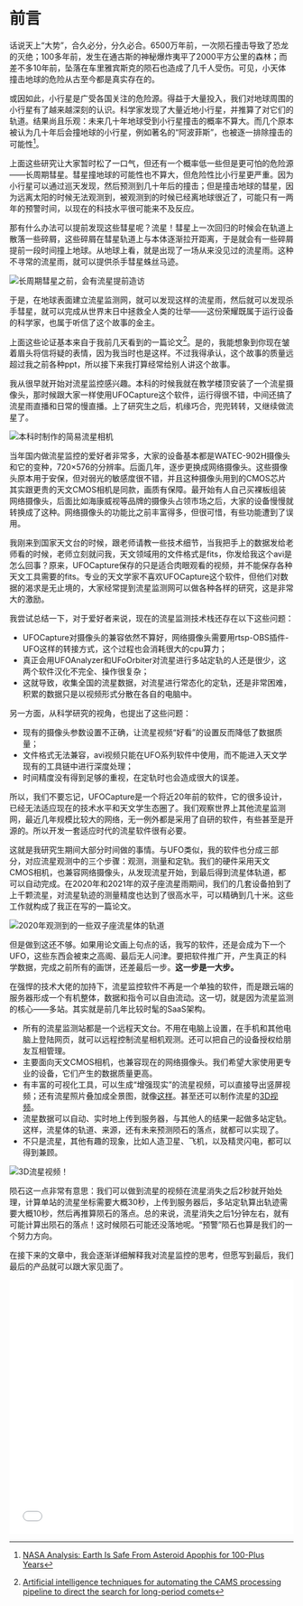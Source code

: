 # 前言

话说天上“大势”，合久必分，分久必合。6500万年前，一次陨石撞击导致了恐龙的灭绝；100多年前，发生在通古斯的神秘爆炸夷平了2000平方公里的森林；而差不多10年前，坠落在车里雅宾斯克的陨石也造成了几千人受伤。可见，小天体撞击地球的危险从古至今都是真实存在的。

<!-- 这也是各国都在关注小行星搜寻和防御的原因：最近美国的Dart飞行器就演练了一次对小行星的撞击改道。 -->

或因如此，小行星是广受各国关注的危险源。得益于大量投入，我们对地球周围的小行星有了越来越深刻的认识。科学家发现了大量近地小行星，并推算了对它们的轨道。结果尚且乐观：未来几十年地球受到小行星撞击的概率不算大。而几个原本被认为几十年后会撞地球的小行星，例如著名的“阿波菲斯”，也被逐一排除撞击的可能性[^1]。

上面这些研究让大家暂时松了一口气，但还有一个概率低一些但是更可怕的危险源——长周期彗星。彗星撞地球的可能性也不算大，但危险性比小行星更严重。因为小行星可以通过巡天发现，然后预测到几十年后的撞击；但是撞击地球的彗星，因为远离太阳的时候无法观测到，被观测到的时候已经离地球很近了，可能只有一两年的预警时间，以现在的科技水平很可能来不及反应。

那有什么办法可以提前发现这些彗星呢？流星！彗星上一次回归的时候会在轨道上散落一些碎屑，这些碎屑在彗星轨道上与本体逐渐拉开距离，于是就会有一些碎屑提前一段时间撞上地球。从地球上看，就是出现了一场从来没见过的流星雨。这种不寻常的流星雨，就可以提供杀手彗星蛛丝马迹。

![长周期彗星之前，会有流星提前造访](image/20220930032603.png)  

于是，在地球表面建立流星监测网，就可以发现这样的流星雨，然后就可以发现杀手彗星，就可以完成从世界末日中拯救全人类的壮举——这份荣耀既属于运行设备的科学家，也属于听信了这个故事的金主。

上面这些论证基本来自于我前几天看到的一篇论文[^2]。是的，我能想象到你现在皱着眉头将信将疑的表情，因为我当时也是这样。不过我得承认，这个故事的质量远超过我之前各种ppt，所以接下来我打算经常给别人讲这个故事。

我从很早就开始对流星监控感兴趣。本科的时候我就在教学楼顶安装了一个流星摄像头，那时候跟大家一样使用UFOCapture这个软件，运行得很不错，中间还搞了流星雨直播和日常的慢直播。上了研究生之后，机缘巧合，兜兜转转，又继续做流星了。

![本科时制作的简易流星相机](image/20220930091843.png)  

当年国内做流星监控的爱好者非常多，大家的设备基本都是WATEC-902H摄像头和它的变种，720×576的分辨率。后面几年，逐步更换成网络摄像头。这些摄像头原本用于安保，但对弱光的敏感度很不错，并且这种摄像头用到的CMOS芯片其实跟更贵的天文CMOS相机是同款，画质有保障。最开始有人自己买裸板组装网络摄像头，后面比如海康威视等品牌的摄像头占领市场之后，大家的设备慢慢就转换成了这种。网络摄像头的功能比之前丰富得多，但很可惜，有些功能遭到了误用。

我刚来到国家天文台的时候，跟老师请教一些技术细节，当我把手上的数据发给老师看的时候，老师立刻就问我，天文领域用的文件格式是fits，你发给我这个avi是怎么回事？原来，UFOCapture保存的只是适合肉眼观看的视频，并不能保存各种天文工具需要的fits。专业的天文学家不喜欢UFOCapture这个软件，但他们对数据的渴求是无止境的，大家经常提到流星监测网可以做各种各样的研究，这是非常大的激励。

我尝试总结一下，对于爱好者来说，现在的流星监测技术栈还存在以下这些问题：

* UFOCapture对摄像头的兼容依然不算好，网络摄像头需要用rtsp-OBS插件-UFO这样的转接方式，这个过程也会消耗很大的cpu算力；
* 真正会用UFOAnalyzer和UFoOrbiter对流星进行多站定轨的人还是很少，这两个软件汉化不完全、操作很复杂；
* 这就导致，收集全国的流星数据，对流星进行常态化的定轨，还是非常困难，积累的数据只是以视频形式分散在各自的电脑中。

另一方面，从科学研究的视角，也提出了这些问题：

* 现有的摄像头参数设置不正确，让流星视频“好看”的设置反而降低了数据质量；
* 文件格式无法兼容，avi视频只能在UFO系列软件中使用，而不能进入天文学现有的工具链中进行深度处理；
* 时间精度没有得到足够的重视，在定轨时也会造成很大的误差。

所以，我们不要忘记，UFOCapture是一个将近20年前的软件，它的很多设计，已经无法适应现在的技术水平和天文学生态圈了。我们观察世界上其他流星监测网，最近几年规模比较大的网络，无一例外都是采用了自研的软件，有些甚至是开源的。所以开发一套适应时代的流星软件很有必要。

这就是我研究生期间大部分时间做的事情。与UFO类似，我的软件也分成三部分，对应流星观测中的三个步骤：观测，测量和定轨。我们的硬件采用天文CMOS相机，也兼容网络摄像头，从发现流星开始，到最后得到流星体轨道，都可以自动完成。在2020年和2021年的双子座流星雨期间，我们的几套设备拍到了上千颗流星，对流星轨迹的测量精度也达到了很高水平，可以精确到几十米。这些工作就构成了我正在写的一篇论文。

![2020年观测到的一些双子座流星体的轨道](image/20220930092033.png)  

但是做到这还不够。如果用论文画上句点的话，我写的软件，还是会成为下一个UFO，这些东西会被束之高阁、最后无人问津。要把软件推广开，产生真正的科学数据，完成之前所有的画饼，还差最后一步。**这一步是一大步。**

在强悍的技术大佬的加持下，流星监控软件不再是一个单独的软件，而是跟云端的服务器形成一个有机整体，数据和指令可以自由流动。这一切，就是因为流星监测的核心——多站。其实就是前几年比较时髦的SaaS架构。

* 所有的流星监测站都是一个远程天文台。不用在电脑上设置，在手机和其他电脑上登陆网页，就可以远程控制流星相机观测。还可以把自己的设备授权给朋友互相管理。
* 主要面向天文CMOS相机，也兼容现在的网络摄像头。我们希望大家使用更专业的设备，它们产生的数据质量更高。
* 有丰富的可视化工具，可以生成“增强现实”的流星视频，可以直接导出竖屏视频；还有流星照片叠加成全景图，就像[这样](http://demo.meteoroid.fit/pano/album.html)。甚至还可以制作流星的[3D视频](https://www.bilibili.com/video/BV1QP4y177V2)。
* 流星数据可以自动、实时地上传到服务器，与其他人的结果一起做多站定轨。这样，流星体的轨道、来源，还有未来预测陨石的落点，就都可以实现了。
* 不只是流星，其他有趣的现象，比如人造卫星、飞机，以及精灵闪电，都可以得到兼顾。

![3D流星视频！](image/20220930092202.png)  

陨石这一点非常有意思：我们可以做到流星的视频在流星消失之后2秒就开始处理，计算单站的流星坐标需要大概30秒，上传到服务器后，多站定轨算出轨迹需要大概10秒，然后再推算陨石的落点。总的来说，流星消失之后1分钟左右，就有可能计算出陨石的落点！这时候陨石可能还没落地呢。“预警”陨石也算是我们的一个努力方向。

在接下来的文章中，我会逐渐详细解释我对流星监控的思考，但愿写到最后，我们最后的产品就可以跟大家见面了。

<iframe src="//player.bilibili.com/player.html?aid=856138716&bvid=BV19V4y1J7sa&cid=779800466&page=1" scrolling="no" border="0" frameborder="no" framespacing="0" allowfullscreen="true" width="100%" height="450px"> </iframe>

[^1]:[NASA Analysis: Earth Is Safe From Asteroid Apophis for 100-Plus Years](https://www.nasa.gov/feature/jpl/nasa-analysis-earth-is-safe-from-asteroid-apophis-for-100-plus-years)
[^2]:[Artificial intelligence techniques for automating the CAMS processing pipeline to direct the search for long-period comets](https://ui.adsabs.harvard.edu/abs/2018pimo.conf...65D/abstract)